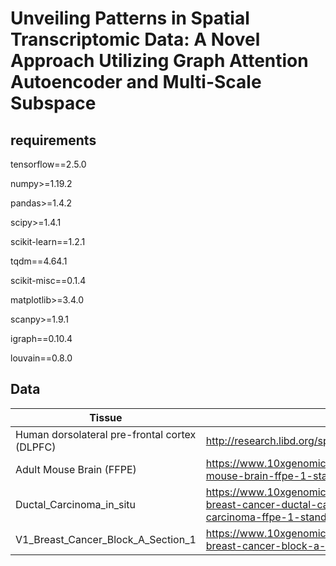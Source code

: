 # Unveiling Patterns in Spatial Transcriptomic Data: A Novel Approach Utilizing Graph Attention Autoencoder and Multi-Scale Subspace
## requirements
tensorflow==2.5.0

numpy>=1.19.2

pandas>=1.4.2

scipy>=1.4.1

scikit-learn==1.2.1

tqdm==4.64.1

scikit-misc==0.1.4

matplotlib>=3.4.0

scanpy>=1.9.1

igraph==0.10.4

louvain==0.8.0

## Data

| Tissue                                        |                                                              |      |
| --------------------------------------------- | ------------------------------------------------------------ | ---- |
| Human dorsolateral pre-frontal cortex (DLPFC) | http://research.libd.org/spatialLIBD/                        |      |
| Adult Mouse Brain (FFPE)                      | https://www.10xgenomics.com/resources/datasets/adult-mouse-brain-ffpe-1-standard-1-3-0 |      |
| Ductal_Carcinoma_in_situ                      | https://www.10xgenomics.com/resources/datasets/human-breast-cancer-ductal-carcinoma-in-situ-invasive-carcinoma-ffpe-1-standard-1-3-0 |      |
| V1_Breast_Cancer_Block_A_Section_1            | https://www.10xgenomics.com/resources/datasets/human-breast-cancer-block-a-section-1-1-standard-1-1-0 |      |

